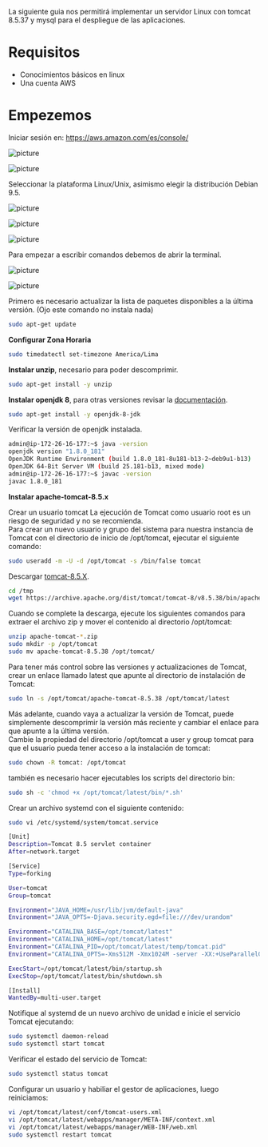 La siguiente guia nos permitirá implementar un servidor Linux con tomcat 8.5.37 y mysql para el despliegue de las aplicaciones.

# Requisitos

- Conocimientos básicos en linux
- Una cuenta AWS

# Empezemos

Iniciar sesión en:
https://aws.amazon.com/es/console/

![picture](https://danycenas.github.io/getting-started-with-lightsail/img/login.png)

![picture](https://danycenas.github.io/getting-started-with-lightsail/img/lightsail.png)

Seleccionar la plataforma Linux/Unix, asimismo elegir la distribución Debian 9.5.

![picture](https://danycenas.github.io/getting-started-with-lightsail/img/lightsail2.png)

![picture](https://danycenas.github.io/getting-started-with-lightsail/img/lightsail3.png)

![picture](https://danycenas.github.io/getting-started-with-lightsail/img/lightsail4.png)

Para empezar a escribir comandos debemos de abrir la terminal.

![picture](https://danycenas.github.io/getting-started-with-lightsail/img/lightsail5.png)

![picture](https://danycenas.github.io/getting-started-with-lightsail/img/lightsail6.png)

Primero es necesario actualizar la lista de paquetes disponibles a la última versión. (Ojo este comando no instala nada)
```bash
sudo apt-get update
```

**Configurar Zona Horaria**
```bash
sudo timedatectl set-timezone America/Lima
```

**Instalar unzip**, necesario para poder descomprimir.
```bash
sudo apt-get install -y unzip
```

**Instalar openjdk 8**, para otras versiones revisar la [documentación](https://openjdk.java.net/install/).
```bash
sudo apt-get install -y openjdk-8-jdk
```

Verificar la versión de openjdk instalada.
```bash
admin@ip-172-26-16-177:~$ java -version
openjdk version "1.8.0_181"
OpenJDK Runtime Environment (build 1.8.0_181-8u181-b13-2~deb9u1-b13)
OpenJDK 64-Bit Server VM (build 25.181-b13, mixed mode)
admin@ip-172-26-16-177:~$ javac -version
javac 1.8.0_181
```

**Instalar apache-tomcat-8.5.x**

Crear un usuario tomcat
La ejecución de Tomcat como usuario root es un riesgo de seguridad y no se recomienda.  
Para crear un nuevo usuario y grupo del sistema para nuestra instancia de Tomcat con el directorio de inicio de /opt/tomcat, ejecutar el siguiente comando:
```bash
sudo useradd -m -U -d /opt/tomcat -s /bin/false tomcat
```

Descargar [tomcat-8.5.X](https://archive.apache.org/dist/tomcat/tomcat-8/).
```bash
cd /tmp
wget https://archive.apache.org/dist/tomcat/tomcat-8/v8.5.38/bin/apache-tomcat-8.5.38.zip
```

Cuando se complete la descarga, ejecute los siguientes comandos para extraer el archivo zip y mover el contenido al directorio /opt/tomcat:
```bash
unzip apache-tomcat-*.zip
sudo mkdir -p /opt/tomcat
sudo mv apache-tomcat-8.5.38 /opt/tomcat/
```

Para tener más control sobre las versiones y actualizaciones de Tomcat, crear un enlace llamado latest que apunte al directorio de instalación de Tomcat:
```bash
sudo ln -s /opt/tomcat/apache-tomcat-8.5.38 /opt/tomcat/latest
```

Más adelante, cuando vaya a actualizar la versión de Tomcat, puede simplemente descomprimir la versión más reciente y cambiar el enlace para que apunte a la última versión.  
Cambie la propiedad del directorio /opt/tomcat a user y group tomcat para que el usuario pueda tener acceso a la instalación de tomcat:
```bash
sudo chown -R tomcat: /opt/tomcat
```

también es necesario hacer ejecutables los scripts del directorio bin:
```bash
sudo sh -c 'chmod +x /opt/tomcat/latest/bin/*.sh'
```

Crear un archivo systemd con el siguiente contenido:
```bash
sudo vi /etc/systemd/system/tomcat.service
```

```bash
[Unit]
Description=Tomcat 8.5 servlet container
After=network.target

[Service]
Type=forking

User=tomcat
Group=tomcat

Environment="JAVA_HOME=/usr/lib/jvm/default-java"
Environment="JAVA_OPTS=-Djava.security.egd=file:///dev/urandom"

Environment="CATALINA_BASE=/opt/tomcat/latest"
Environment="CATALINA_HOME=/opt/tomcat/latest"
Environment="CATALINA_PID=/opt/tomcat/latest/temp/tomcat.pid"
Environment="CATALINA_OPTS=-Xms512M -Xmx1024M -server -XX:+UseParallelGC"

ExecStart=/opt/tomcat/latest/bin/startup.sh
ExecStop=/opt/tomcat/latest/bin/shutdown.sh

[Install]
WantedBy=multi-user.target
```

Notifique al systemd de un nuevo archivo de unidad e inicie el servicio Tomcat ejecutando:
```bash
sudo systemctl daemon-reload
sudo systemctl start tomcat
```

Verificar el estado del servicio de Tomcat:
```bash
sudo systemctl status tomcat
```

Configurar un usuario y habiliar el gestor de aplicaciones, luego reiniciamos:
```bash
vi /opt/tomcat/latest/conf/tomcat-users.xml
vi /opt/tomcat/latest/webapps/manager/META-INF/context.xml
vi /opt/tomcat/latest/webapps/manager/WEB-INF/web.xml
sudo systemctl restart tomcat
```
